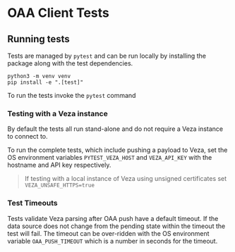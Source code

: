 # OAA Client Tests

## Running tests

Tests are managed by `pytest` and can be run locally by installing the package along with the test dependencies.

```
python3 -m venv venv
pip install -e ".[test]"
```

To run the tests invoke the `pytest` command

### Testing with a Veza instance

By default the tests all run stand-alone and do not require a Veza instance to connect to.

To run the complete tests, which include pushing a payload to Veza, set the OS environment variables `PYTEST_VEZA_HOST` and `VEZA_API_KEY` with the hostname and API key respectively.

> If testing with a local instance of Veza using unsigned certificates set `VEZA_UNSAFE_HTTPS=true`

### Test Timeouts

Tests validate Veza parsing after OAA push have a default timeout. If the data source does not change from the pending
state within the timeout the test will fail. The timeout can be over-ridden with the OS environment variable
`OAA_PUSH_TIMEOUT` which is a number in seconds for the timeout.
